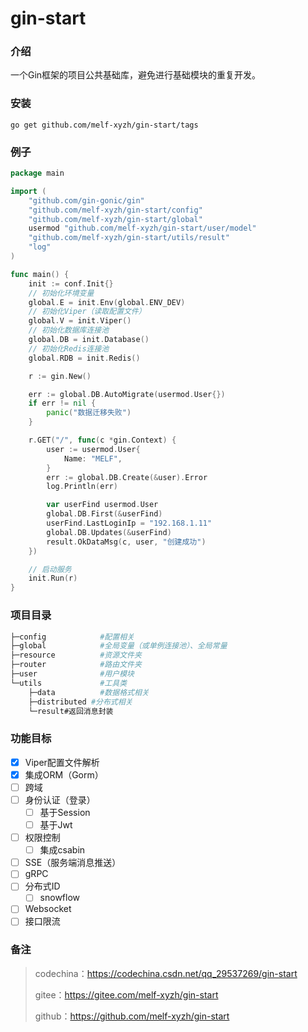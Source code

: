 # gin-start

### 介绍

一个Gin框架的项目公共基础库，避免进行基础模块的重复开发。

### 安装

```
go get github.com/melf-xyzh/gin-start/tags
```

### 例子

```go
package main

import (
	"github.com/gin-gonic/gin"
	"github.com/melf-xyzh/gin-start/config"
	"github.com/melf-xyzh/gin-start/global"
	usermod "github.com/melf-xyzh/gin-start/user/model"
	"github.com/melf-xyzh/gin-start/utils/result"
	"log"
)

func main() {
	init := conf.Init{}
	// 初始化环境变量
	global.E = init.Env(global.ENV_DEV)
	// 初始化Viper（读取配置文件）
	global.V = init.Viper()
	// 初始化数据库连接池
	global.DB = init.Database()
	// 初始化Redis连接池
	global.RDB = init.Redis()

	r := gin.New()

	err := global.DB.AutoMigrate(usermod.User{})
	if err != nil {
		panic("数据迁移失败")
	}

	r.GET("/", func(c *gin.Context) {
		user := usermod.User{
			Name: "MELF",
		}
		err := global.DB.Create(&user).Error
		log.Println(err)

		var userFind usermod.User
		global.DB.First(&userFind)
		userFind.LastLoginIp = "192.168.1.11"
		global.DB.Updates(&userFind)
		result.OkDataMsg(c, user, "创建成功")
	})

	// 启动服务
	init.Run(r)
}
```

### 项目目录

```bash
├─config            #配置相关
├─global            #全局变量（或单例连接池）、全局常量
├─resource          #资源文件夹
├─router            #路由文件夹
├─user              #用户模块
└─utils             #工具类
    ├─data          #数据格式相关
    ├─distributed #分布式相关
    └─result#返回消息封装
```

### 功能目标

- [x] Viper配置文件解析
- [x] 集成ORM（Gorm）
- [ ] 跨域
- [ ] 身份认证（登录）
  - [ ] 基于Session
  - [ ] 基于Jwt
- [ ] 权限控制
  - [ ] 集成csabin
- [ ] SSE（服务端消息推送）
- [ ] gRPC
- [ ] 分布式ID
  - [ ] snowflow
- [ ] Websocket
- [ ] 接口限流

### 备注

> codechina：https://codechina.csdn.net/qq_29537269/gin-start
>
> gitee：https://gitee.com/melf-xyzh/gin-start
>
> github：https://github.com/melf-xyzh/gin-start
